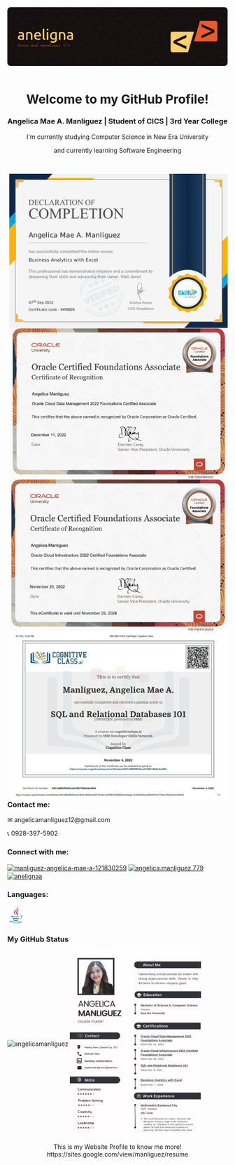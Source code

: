 <header> 
  <img src="https://github.com/AngelicaManliguez/AngelicaManliguez/blob/main/Banner.png"/>
</header>
<h1 align="center">Welcome to my GitHub Profile!</h1>
<h3 align="center">Angelica Mae A. Manliguez | Student of CICS | 3rd Year College</h3>

<p align="center"> I'm currently studying Computer Science in New Era University</p>
<p align="center"> and currently learning Software Engineering </p></br>

<p>
<a href="https://simpli-web.app.link/e/8fU5SgJITCb"><img align="right" width="500" src="https://github.com/AngelicaManliguez/AngelicaManliguez/blob/main/Business%20Analytics%20with%20Excel.png"/></a>
<a href="https://catalog-education.oracle.com/pls/certview/sharebadge?id=E4689896A71AEF89B67805497A971A8DB396549B2B19DF752855BF0E9DE05FE0&fbclid=IwAR0AL1BjqSPCP-4W5lumm3ISk3MY7vYo-_0gXgS4fqQCWWG22poSIGFOT0k"><img align="right" width="500" src="https://github.com/AngelicaManliguez/AngelicaManliguez/blob/main/OCDM%20CERTIFICATE.png"/></a>
<a href="https://catalog-education.oracle.com/pls/certview/sharebadge?id=EA3F0B4FCF6239DF853A9BE2968EE337707D24543C75B1032B016F804ECC3982"><img align="right" width="500" src="https://github.com/AngelicaManliguez/AngelicaManliguez/blob/main/OCI%20Certificate.png"/>
<a href="https://courses.cognitiveclass.ai/certificates/3d81a5883f634bce8188316b8a3a4554"><img align="right" width="500" src="https://github.com/AngelicaManliguez/AngelicaManliguez/blob/main/SQL%20and%20Relational%20Database%20101.png" /></a>
</p>

<h3 align="left"> Contact me: </h3>
<p align="left"> ✉ angelicamanliguez12@gmail.com
<p align="left"> 📞 0928-397-5902

<h3 align="left">Connect with me:</h3>
<p align="left">
<a href="https://linkedin.com/in/manliguez-angelica-mae-a-121830259" target="blank"><img align="center" src="https://raw.githubusercontent.com/rahuldkjain/github-profile-readme-generator/master/src/images/icons/Social/linked-in-alt.svg" alt="manliguez-angelica-mae-a-121830259" height="30" width="40" /></a>
<a href="https://fb.com/angelica.manliguez.779" target="blank"><img align="center" src="https://raw.githubusercontent.com/rahuldkjain/github-profile-readme-generator/master/src/images/icons/Social/facebook.svg" alt="angelica.manliguez.779" height="30" width="40" /></a>
<a href="https://instagram.com/anelignaa" target="blank"><img align="center" src="https://raw.githubusercontent.com/rahuldkjain/github-profile-readme-generator/master/src/images/icons/Social/instagram.svg" alt="anelignaa" height="30" width="40" /></a>
</p>

<h3 align="left">Languages:</h3>
<p align="left"> <a href="https://www.java.com" target="_blank" rel="noreferrer"> <img src="https://raw.githubusercontent.com/devicons/devicon/master/icons/java/java-original.svg" alt="java" width="40" height="40"/> </a> </p>

<h3> My GitHub Status </h3>
<img align="center" width="300" src="https://github-readme-streak-stats.herokuapp.com/?user=angelicamanliguez&" alt="angelicamanliguez" />

<img align="center" width="300" src="https://github.com/AngelicaManliguez/AngelicaManliguez/blob/main/Angelica%20Mae.png">
<p align="center"> This is my Website Profile to know me more! 
https://sites.google.com/view/manliguez/resume
</p>


